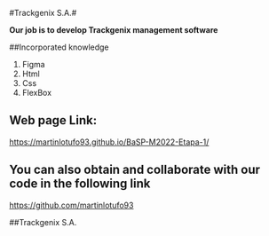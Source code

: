 
#Trackgenix S.A.#



**Our job is to develop Trackgenix management software**

##Incorporated knowledge
1. Figma
2. Html
3. Css
4. FlexBox


Web page Link:
--
<https://martinlotufo93.github.io/BaSP-M2022-Etapa-1/>


You can also obtain and collaborate with our code in the following link
--

<https://github.com/martinlotufo93>


##Trackgenix S.A.

